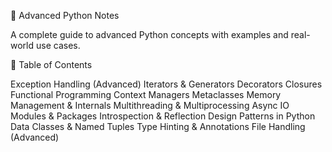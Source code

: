🚀 Advanced Python Notes

A complete guide to advanced Python concepts with examples and real-world use cases.

📌 Table of Contents

Exception Handling (Advanced)
Iterators & Generators
Decorators
Closures
Functional Programming
Context Managers
Metaclasses
Memory Management & Internals
Multithreading & Multiprocessing
Async IO
Modules & Packages
Introspection & Reflection
Design Patterns in Python
Data Classes & Named Tuples
Type Hinting & Annotations
File Handling (Advanced)

